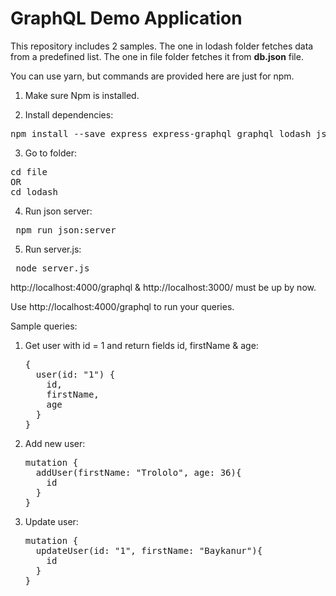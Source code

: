 <h1>GraphQL Demo Application</h1>

This repository includes 2 samples.
The one in lodash folder fetches data from a predefined list.
The one in file folder fetches it from <strong>db.json</strong> file.

You can use yarn, but commands are provided here are just for npm.

1. Make sure Npm is installed.

2. Install dependencies:
<pre>
npm install --save express express-graphql graphql lodash json-server axios
</pre>

3. Go to folder:

<pre>cd file
OR 
cd lodash </pre>

4. Run json server:
<pre> npm run json:server </pre>

5. Run server.js:

<pre> node server.js </pre>

http://localhost:4000/graphql & http://localhost:3000/ must be up by now.

Use http://localhost:4000/graphql to run your queries. 

Sample queries: 
<ol>
    <li>
    Get user with id = 1 and return fields id, firstName & age: 
    <pre>{
  user(id: "1") {
    id, 
    firstName, 
    age
  }
} </pre>
    </li>
    <li>
    Add new user: 
    <pre>mutation {
  addUser(firstName: "Trololo", age: 36){
    id
  }
}</pre>
    </li>
    <li>
    Update user: 
    <pre>mutation {
  updateUser(id: "1", firstName: "Baykanur"){
    id
  }
}</pre>
    </li>
    
     
</ol>
